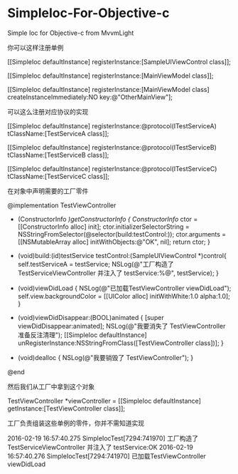 SimpleIoc-For-Objective-c
=========================

Simple Ioc for Objective-c  from MvvmLight


你可以这样注册单例



[[SimpleIoc defaultInstance] registerInstance:[SampleUIViewControl class]];

[[SimpleIoc defaultInstance] registerInstance:[MainViewModel class]];

[[SimpleIoc defaultInstance] registerInstance:[MainViewModel class] createInstanceImmediately:NO key:@"OtherMainView"];






可以这么注册对应协议的实现






[[SimpleIoc defaultInstance] registerInstance:@protocol(ITestServiceA) tClassName:[TestServiceA class]];

[[SimpleIoc defaultInstance] registerInstance:@protocol(ITestServiceB) tClassName:[TestServiceB class]];

[[SimpleIoc defaultInstance] registerInstance:@protocol(ITestServiceC) tClassName:[TestServiceC class]];






在对象中声明需要的工厂零件






@implementation TestViewController

- (ConstructorInfo *)getConstructorInfo {
    ConstructorInfo* ctor = [[ConstructorInfo alloc] init];
    ctor.initializerSelectorString = NSStringFromSelector(@selector(build:testControl:));
    ctor.arguments = [[NSMutableArray alloc] initWithObjects:@"OK", nil];
    return ctor;
}

- (void)build:(id<ITestServiceA>)testService testControl:(SampleUIViewControl *)control{
    self.testServiceA = testService;
    NSLog(@"工厂构造了 TestServiceViewController 并注入了 testService:%@", testService);
}
- (void)viewDidLoad {
    NSLog(@"已加载TestViewController viewDidLoad");
    self.view.backgroundColor  = [[UIColor alloc] initWithWhite:1.0 alpha:1.0];
}

- (void)viewDidDisappear:(BOOL)animated {
    [super viewDidDisappear:animated];
    NSLog(@"我要消失了 TestViewController 准备反注清理");
    [[SimpleIoc defaultInstance] unRegisterInstance:NSStringFromClass([TestViewController class])];
}

- (void)dealloc {
    NSLog(@"我要销毁了 TestViewController");
}

@end








然后我们从工厂中拿到这个对象





TestViewController *viewController = [[SimpleIoc defaultInstance] getInstance:[TestViewController class]];



工厂负责组装这些单例的零件，你并不需知道实现

2016-02-19 16:57:40.275 SimpleIocTest[7294:741970] 工厂构造了 TestServiceViewController 并注入了 testService:OK
2016-02-19 16:57:40.276 SimpleIocTest[7294:741970] 已加载TestViewController viewDidLoad
